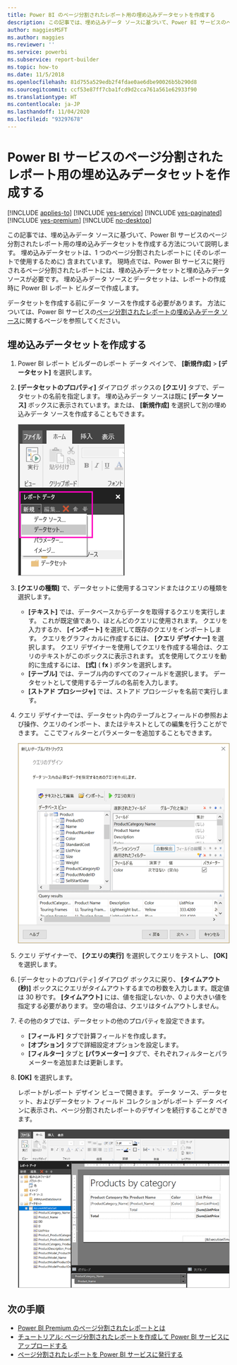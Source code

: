 ```yaml
---
title: Power BI のページ分割されたレポート用の埋め込みデータセットを作成する
description: この記事では、埋め込みデータ ソースに基づいて、Power BI サービスのページ分割されたレポート用の埋め込みデータセットを作成する方法について説明します。
author: maggiesMSFT
ms.author: maggies
ms.reviewer: ''
ms.service: powerbi
ms.subservice: report-builder
ms.topic: how-to
ms.date: 11/5/2018
ms.openlocfilehash: 81d755a529edb2f4fdae0ae6dbe90026b5b290d8
ms.sourcegitcommit: ccf53e87ff7cba1fcd9d2cca761a561e62933f90
ms.translationtype: HT
ms.contentlocale: ja-JP
ms.lasthandoff: 11/04/2020
ms.locfileid: "93297678"
---
```

# <a name="create-an-embedded-dataset-for-a-paginated-report-in-the-power-bi-service"></a>Power BI サービスのページ分割されたレポート用の埋め込みデータセットを作成する

[!INCLUDE [applies-to](../includes/applies-to.md)] [!INCLUDE [yes-service](../includes/yes-service.md)] [!INCLUDE [yes-paginated](../includes/yes-paginated.md)] [!INCLUDE [yes-premium](../includes/yes-premium.md)] [!INCLUDE [no-desktop](../includes/no-desktop.md)] 

この記事では、埋め込みデータ ソースに基づいて、Power BI サービスのページ分割されたレポート用の埋め込みデータセットを作成する方法について説明します。 埋め込みデータセットは、1 つのページ分割されたレポートに (そのレポートで使用するために) 含まれています。 現時点では、Power BI サービスに発行されるページ分割されたレポートには、埋め込みデータセットと埋め込みデータ ソースが必要です。 埋め込みデータ ソースとデータセットは、レポートの作成時に Power BI レポート ビルダーで作成します。 

データセットを作成する前にデータ ソースを作成する必要があります。 方法については、Power BI サービスの[ページ分割されたレポートの埋め込みデータ ソース](paginated-reports-embedded-data-source.md)に関するページを参照してください。
  
## <a name="create-an-embedded-dataset"></a>埋め込みデータセットを作成する
  
1. Power BI レポート ビルダーのレポート データ ペインで、 **[新規作成]**  >  **[データセット]** を選択します。

1. **[データセットのプロパティ]** ダイアログ ボックスの **[クエリ]** タブで、データセットの名前を指定します。 埋め込みデータ ソースは既に **[データ ソース]** ボックスに表示されています。または、 **[新規作成]** を選択して別の埋め込みデータ ソースを作成することもできます。
 
   ![新しいデータセット](media/paginated-reports-create-embedded-dataset/power-bi-paginated-new-dataset.png)  

3. **[クエリの種類]** で、データセットに使用するコマンドまたはクエリの種類を選択します。 
    - **[テキスト]** では、データベースからデータを取得するクエリを実行します。 これが既定値であり、ほとんどのクエリに使用されます。 クエリを入力するか、 **[インポート]** を選択して既存のクエリをインポートします。 クエリをグラフィカルに作成するには、 **[クエリ デザイナー]** を選択します。 クエリ デザイナーを使用してクエリを作成する場合は、クエリのテキストがこのボックスに表示されます。 式を使用してクエリを動的に生成するには、 **[式]** ( **fx** ) ボタンを選択します。 
    - **[テーブル]** では、テーブル内のすべてのフィールドを選択します。 データセットとして使用するテーブルの名前を入力します。
    - **[ストアド プロシージャ]** では、ストアド プロシージャを名前で実行します。

4. クエリ デザイナーでは、データセット内のテーブルとフィールドの参照および操作、クエリのインポート、またはテキストとしての編集を行うことができます。 ここでフィルターとパラメーターを追加することもできます。 

    ![クエリ デザイナー](media/paginated-reports-create-embedded-dataset/power-bi-paginated-embedded-dataset-edit-query.png)

5. クエリ デザイナーで、 **[クエリの実行]** を選択してクエリをテストし、 **[OK]** を選択します。

1. [データセットのプロパティ] ダイアログ ボックスに戻り、 **[タイムアウト (秒)]** ボックスにクエリがタイムアウトするまでの秒数を入力します。既定値は 30 秒です。 **[タイムアウト]** には、値を指定しないか、0 より大きい値を指定する必要があります。 空の場合は、クエリはタイムアウトしません。

7.  その他のタブでは、データセットの他のプロパティを設定できます。
    - **[フィールド]** タブで計算フィールドを作成します。
    - **[オプション]** タブで詳細設定オプションを設定します。
    - **[フィルター]** タブと **[パラメーター]** タブで、それぞれフィルターとパラメーターを追加または更新します。

8. **[OK]** を選択します。
 
   レポートがレポート デザイン ビューで開きます。 データ ソース、データセット、およびデータセット フィールド コレクションがレポート データ ペインに表示され、ページ分割されたレポートのデザインを続行することができます。  

    ![レポート デザイン ビューに表示されたデータセット](media/paginated-reports-create-embedded-dataset/power-bi-paginated-embedded-dataset-report-design-view.png) 
 
## <a name="next-steps"></a>次の手順 

- [Power BI Premium のページ分割されたレポートとは](paginated-reports-report-builder-power-bi.md)  
- [チュートリアル: ページ分割されたレポートを作成して Power BI サービスにアップロードする](paginated-reports-quickstart-aw.md)
- [ページ分割されたレポートを Power BI サービスに発行する](paginated-reports-save-to-power-bi-service.md)

